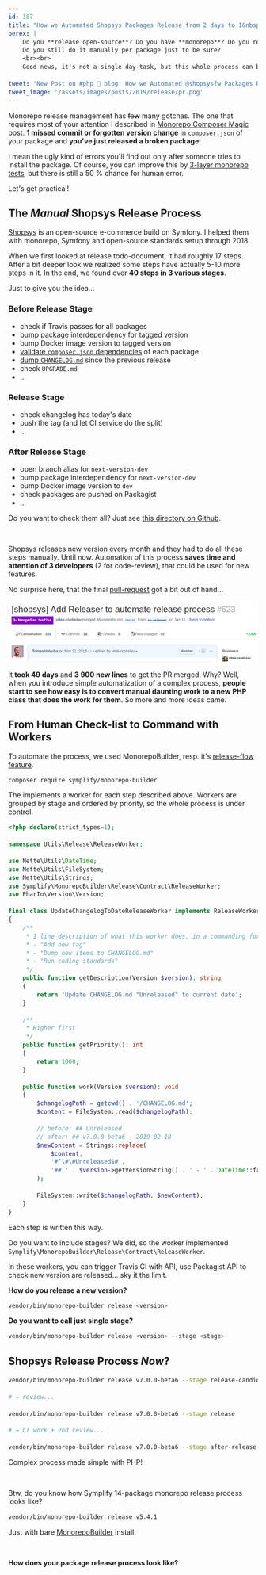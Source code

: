 ```yaml
---
id: 187
title: "How we Automated Shopsys Packages Release from 2 days to 1&nbsp;Console Command"
perex: |
    Do you **release open-source**? Do you have **monorepo**? Do you release over **10 monorepo packages at once**?
    Do you still do it manually per package just to be sure?
    <br><br>
    Good news, it's not a single day-task, but this whole process can be automated. Let's me show how we did it in Shopsys.  

tweet: "New Post on #php 🐘 blog: How we Automated @shopsysfw Packages Release from 2 days to 1 Console Command     #monorepo #symfony #git #semver #composer"
tweet_image: '/assets/images/posts/2019/release/pr.png'
---
```


Monorepo release management has <strike>few</strike> many gotchas. The one that requires most of your attention I described in [Monorepo Composer Magic](/blog/2019/01/31/monorepo-composer-magic/) post. **1 missed commit or forgotten version change** in `composer.json` of your package and **you've just released a broken package**! 

I mean the ugly kind of errors you'll find out only after someone tries to install the package. Of course, you can improve this by [3-layer monorepo tests](/blog/2018/11/22/how-to-test-monorepo-in-3-layers/), but there is still a 50 % chance for human error.

Let's get practical! 

## The *Manual* Shopsys Release Process 

[Shopsys](https://github.com/shopsys/shopsys) is an open-source e-commerce build on Symfony. I helped them with monorepo, Symfony and open-source standards setup through 2018. 

When we first looked at release todo-document, it had roughly 17 steps. After a bit deeper look we realized some steps have actually 5-10 more steps in it. In the end, we found over **40 steps in 3 various stages**.

Just to give you the idea...

### Before Release Stage

- check if Travis passes for all packages
- bump package interdependency for tagged version 
- bump Docker image version to tagged version
- [validate `composer.json` dependencies](/blog/2018/10/08/new-in-symplify-5-create-merge-and-split-monorepo-with-1-command/#2-validate-it) of each package 
- [dump `CHANGELOG.md`](/blog/2018/06/25/let-changelog-linker-generate-changelog-for-you/) since the previous release
- check `UPGRADE.md`
- ... 

### Release Stage

- check changelog has today's date  
- push the tag (and let CI service do the split)
- ...

### After Release Stage

- open branch alias for `next-version-dev`
- bump package interdependency for `next-version-dev`
- bump Docker image version to `dev`
- check packages are pushed on Packagist
- ... 
 
<p class="text-muted">
Do you want to check them all? Just see <a href="https://github.com/shopsys/shopsys/tree/master/utils/releaser/src/ReleaseWorker">this directory on Github</a>.
</p>

<br>

Shopsys [releases new version every month](https://github.com/shopsys/shopsys/releases) and they had to do all these steps manually. Until now. Automation of this process **saves time and attention of 3 developers** (2 for code-review), that could be used for new features.   

No surprise here, that the final [pull-request](https://github.com/shopsys/shopsys/pull/623) got a bit out of hand...

<img src="/assets/images/posts/2019/release/pr.png" class="img-thumbnail text-center">

It **took 49 days** and **3 900 new lines** to get the PR merged. Why? Well, when you introduce simple automatization of a complex process, **people start to see how easy is to convert manual daunting work to a new PHP class that does the work for them**. So more and more ideas came.

## From Human Check-list to Command with Workers

To automate the process, we used MonorepoBuilder, resp. it's [release-flow feature](https://github.com/symplify/monorepobuilder#6-release-flow).

```bash
composer require symplify/monorepo-builder
```

The implements a worker for each step described above. Workers are grouped by stage and ordered by priority, so the whole process is under control.

```php
<?php declare(strict_types=1);

namespace Utils\Release\ReleaseWorker;

use Nette\Utils\DateTime;
use Nette\Utils\FileSystem;
use Nette\Utils\Strings;
use Symplify\MonorepoBuilder\Release\Contract\ReleaseWorker;
use PharIo\Version\Version;

final class UpdateChangelogToDateReleaseWorker implements ReleaseWorkerInterface
{
    /**
     * 1 line description of what this worker does, in a commanding form! e.g.:
     * - "Add new tag"
     * - "Dump new items to CHANGELOG.md"
     * - "Run coding standards"
     */
    public function getDescription(Version $version): string
    {
        return 'Update CHANGELOG.md "Unreleased" to current date';
    }
    
    /**
     * Higher first
     */
    public function getPriority(): int
    {
        return 1000;
    }
    
    public function work(Version $version): void
    {
        $changelogPath = getcwd() . '/CHANGELOG.md';
        $content = FileSystem::read($changelogPath);

        // before: ## Unreleased
        // after: ## v7.0.0-beta6 - 2019-02-18
        $newContent = Strings::replace(
            $content, 
            '#^\#\#Unreleased$#',
            '## ' . $version->getVersionString() . ' - ' . DateTime::from('today')->format('Y-m-d')
        );
        
        FileSystem::write($changelogPath, $newContent);
    }
}
```

Each step is written this way.

Do you want to include stages? We did, so the worker implemented `Symplify\MonorepoBuilder\Release\Contract\ReleaseWorker`.

In these workers, you can trigger Travis CI with API, use Packagist API to check new version are released... sky it the limit.

**How do you release a new version?**

```bash
vendor/bin/monorepo-builder release <version>
```

**Do you want to call just single stage?**

```bash
vendor/bin/monorepo-builder release <version> --stage <stage>
```

## Shopsys Release Process *Now*?

```bash
vendor/bin/monorepo-builder release v7.0.0-beta6 --stage release-candidate

# → review...

vendor/bin/monorepo-builder release v7.0.0-beta6 --stage release

# → CI work + 2nd review...

vendor/bin/monorepo-builder release v7.0.0-beta6 --stage after-release
```

Complex process made simple with PHP! <em class="fas fa-lg fa-check text-success"></em>

<br>

Btw, do you know how Symplify 14-package monorepo release process looks like?

```bash
vendor/bin/monorepo-builder release v5.4.1
```

Just with bare [MonorepoBuilder](https://github.com/Symplify/MonorepoBuilder) install.

<br>

**How does your package release process look like?**  
